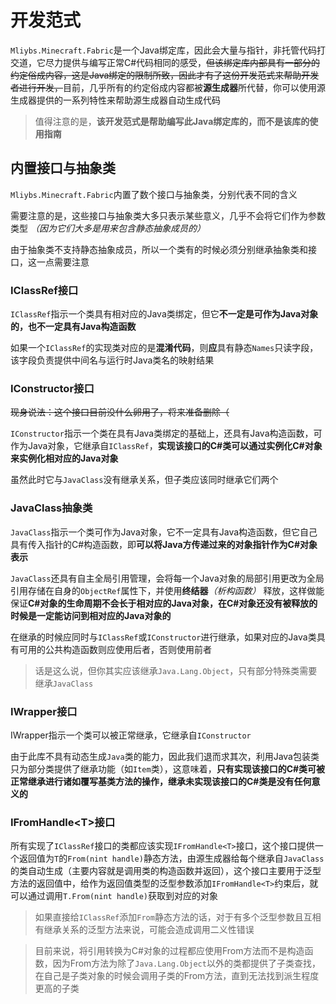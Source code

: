 # 开发范式

`Mliybs.Minecraft.Fabric`是一个Java绑定库，因此会大量与指针，非托管代码打交道，它尽力提供与编写正常C#代码相同的感受，<del>但该绑定库内部具有一部分的约定俗成内容，这是Java绑定的限制所致，因此才有了这份开发范式来帮助开发者进行开发，</del>目前，几乎所有的约定俗成内容都被**源生成器**所代替，你可以使用源生成器提供的一系列特性来帮助源生成器自动生成代码

> 值得注意的是，**该开发范式是帮助编写此Java绑定库的，而不是该库的使用指南**

## 内置接口与抽象类

`Mliybs.Minecraft.Fabric`内置了数个接口与抽象类，分别代表不同的含义

需要注意的是，这些接口与抽象类大多只表示某些意义，几乎不会将它们作为参数类型 _（因为它们大多是用来包含静态抽象成员的）_

由于抽象类不支持静态抽象成员，所以一个类有的时候必须分别继承抽象类和接口，这一点需要注意

### IClassRef接口

`IClassRef`指示一个类具有相对应的Java类绑定，但它**不一定是可作为Java对象的，也不一定具有Java构造函数**

如果一个`IClassRef`的实现类对应的是**混淆代码**，则**应**具有静态`Names`只读字段，该字段负责提供中间名与运行时Java类名的映射结果

### IConstructor接口

<del>现身说法：这个接口目前没什么卵用了，将来准备删除（</del>

`IConstructor`指示一个类在具有Java类绑定的基础上，还具有Java构造函数，可作为Java对象，它继承自`IClassRef`，**实现该接口的C#类可以通过实例化C#对象来实例化相对应的Java对象**

虽然此时它与`JavaClass`没有继承关系，但子类应该同时继承它们两个

### JavaClass抽象类

`JavaClass`指示一个类可作为Java对象，它不一定具有Java构造函数，但它自己具有传入指针的C#构造函数，即**可以将Java方传递过来的对象指针作为C#对象表示**

`JavaClass`还具有自主全局引用管理，会将每一个Java对象的局部引用更改为全局引用存储在自身的`ObjectRef`属性下，并使用**终结器**_（析构函数）_ 释放，这样做能保证**C#对象的生命周期不会长于相对应的Java对象，在C#对象还没有被释放的时候是一定能访问到相对应的Java对象的**

在继承的时候应同时与`IClassRef`或`IConstructor`进行继承，如果对应的Java类具有可用的公共构造函数则应使用后者，否则使用前者

> 话是这么说，但你其实应该继承`Java.Lang.Object`，只有部分特殊类需要继承`JavaClass`

### IWrapper接口

IWrapper指示一个类可以被正常继承，它继承自`IConstructor`

由于此库不具有动态生成`Java`类的能力，因此我们退而求其次，利用Java包装类只为部分类提供了继承功能（如`Item`类），这意味着，**只有实现该接口的C#类可被正常继承进行诸如覆写基类方法的操作，继承未实现该接口的C#类是没有任何意义的**

### IFromHandle&lt;T&gt;接口

所有实现了`IClassRef`接口的类都应该实现`IFromHandle<T>`接口，这个接口提供一个返回值为`T`的`From(nint handle)`静态方法，由源生成器给每个继承自`JavaClass`的类自动生成（主要内容就是调用类的构造函数并返回），这个接口主要用于泛型方法的返回值中，给作为返回值类型的泛型参数添加`IFromHandle<T>`约束后，就可以通过调用`T.From(nint handle)`获取到对应的对象

> 如果直接给`IClassRef`添加`From`静态方法的话，对于有多个泛型参数且互相有继承关系的泛型方法来说，可能会造成调用二义性错误

> 目前来说，将引用转换为C#对象的过程都应使用From方法而不是构造函数，因为From方法为除了`Java.Lang.Object`以外的类都提供了子类查找，在自己是子类对象的时候会调用子类的From方法，直到无法找到派生程度更高的子类